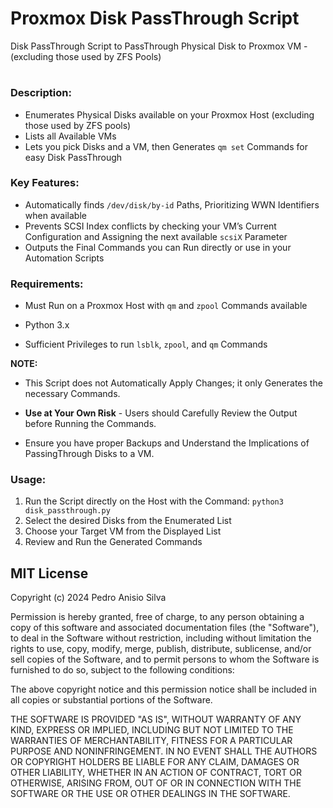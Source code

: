# Proxmox Disk PassThrough Script
Disk PassThrough Script to PassThrough Physical Disk to Proxmox VM - (excluding those used by ZFS Pools)
#

### Description:

* Enumerates Physical Disks available on your Proxmox Host (excluding those used by ZFS pools)
* Lists all Available VMs
* Lets you pick Disks and a VM, then Generates `qm set` Commands for easy Disk PassThrough

### Key Features: 

* Automatically finds `/dev/disk/by-id` Paths, Prioritizing WWN Identifiers when available
* Prevents SCSI Index conflicts by checking your VM’s Current Configuration and Assigning the next available `scsiX` Parameter
* Outputs the Final Commands you can Run directly or use in your Automation Scripts

### Requirements: 

* Must Run on a Proxmox Host with `qm` and `zpool` Commands available

* Python 3.x

* Sufficient Privileges to run `lsblk`, `zpool`, and `qm` Commands

**NOTE:**

* This Script does not Automatically Apply Changes; it only Generates 
  the necessary Commands. 

* **Use at Your Own Risk** - Users should Carefully Review the Output before Running the Commands.

* Ensure you have proper Backups and Understand the Implications of PassingThrough Disks to a VM.

### Usage: 

1. Run the Script directly on the Host with the Command: `python3 disk_passthrough.py`
2. Select the desired Disks from the Enumerated List
3. Choose your Target VM from the Displayed List
4. Review and Run the Generated Commands

## MIT License

Copyright (c) 2024 Pedro Anisio Silva

Permission is hereby granted, free of charge, to any person obtaining a copy
of this software and associated documentation files (the "Software"), to deal
in the Software without restriction, including without limitation the rights
to use, copy, modify, merge, publish, distribute, sublicense, and/or sell
copies of the Software, and to permit persons to whom the Software is
furnished to do so, subject to the following conditions:

The above copyright notice and this permission notice shall be included in all
copies or substantial portions of the Software.

THE SOFTWARE IS PROVIDED "AS IS", WITHOUT WARRANTY OF ANY KIND, EXPRESS OR
IMPLIED, INCLUDING BUT NOT LIMITED TO THE WARRANTIES OF MERCHANTABILITY,
FITNESS FOR A PARTICULAR PURPOSE AND NONINFRINGEMENT. IN NO EVENT SHALL THE
AUTHORS OR COPYRIGHT HOLDERS BE LIABLE FOR ANY CLAIM, DAMAGES OR OTHER
LIABILITY, WHETHER IN AN ACTION OF CONTRACT, TORT OR OTHERWISE, ARISING FROM,
OUT OF OR IN CONNECTION WITH THE SOFTWARE OR THE USE OR OTHER DEALINGS IN THE
SOFTWARE.
